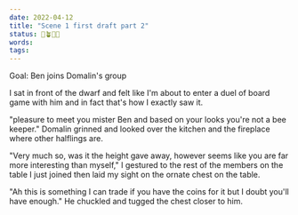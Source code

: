```yaml
---
date: 2022-04-12
title: "Scene 1 first draft part 2"
status: 🌱🪴🌲🍇
words:
tags:
---
```


Goal: Ben joins Domalin's group

I sat in front of the dwarf and felt like I'm about to enter a duel of board game with him and in fact that's how I exactly saw it. 

"pleasure to meet you mister Ben and based on your looks you're not a bee keeper." Domalin grinned and looked over the kitchen and the fireplace where other halflings are.

"Very much so, was it the height gave away, however seems like you are far more interesting than myself," I gestured to the rest of the members on the table I just joined then laid my sight on the ornate chest on the table.

"Ah this is something I can trade if you have the coins for it but I doubt you'll have enough." He chuckled and tugged the chest closer to him.

